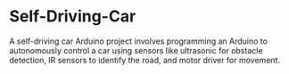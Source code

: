 # Self-Driving-Car
 A self-driving car Arduino project involves programming an Arduino to autonomously control a car using sensors like ultrasonic for obstacle detection, IR sensors to identify the road, and motor driver for movement.
